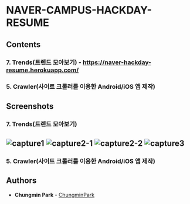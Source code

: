# NAVER-CAMPUS-HACKDAY-RESUME

## Contents
### 7. Trends(트렌드 모아보기) - https://naver-hackday-resume.herokuapp.com/
### 5. Crawler(사이트 크롤러를 이용한 Android/iOS 앱 제작)

## Screenshots
### 7. Trends(트렌드 모아보기)
![capture1](https://user-images.githubusercontent.com/15935262/47653928-11e81080-dbcd-11e8-874a-f92da2f03de2.PNG)
![capture2-1](https://user-images.githubusercontent.com/15935262/47653251-71ddb780-dbcb-11e8-8989-4ce9dcb99d44.PNG)
![capture2-2](https://user-images.githubusercontent.com/15935262/47653983-36dc8380-dbcd-11e8-9c57-cf1f97a5ea2a.PNG)
![capture3](https://user-images.githubusercontent.com/15935262/47653254-73a77b00-dbcb-11e8-9189-c7ae68c5d0e7.PNG)
------------------------
### 5. Crawler(사이트 크롤러를 이용한 Android/iOS 앱 제작)

## Authors
* **Chungmin Park** - [ChungminPark](https://github.com/ChungminPark)
